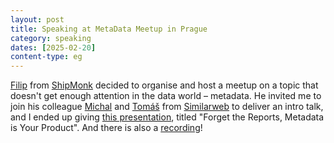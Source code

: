 ```yaml
---
layout: post
title: Speaking at MetaData Meetup in Prague
category: speaking
dates: [2025-02-20]
content-type: eg
---
```


[Filip](https://www.linkedin.com/in/filipkuncar) from [ShipMonk](https://www.shipmonk.com/) decided to organise and host
a meetup on a topic that doesn't get enough attention in the data world – metadata. He invited me to join 
his colleague [Michal](https://www.linkedin.com/in/michael-volesini) and [Tomáš](https://www.linkedin.com/in/tomasgatial)
from [Similarweb](https://www.similarweb.com/) to deliver an intro talk, and I ended up giving
[this presentation](https://docs.google.com/presentation/d/1pmL4xqjc03jO78EgxnpzEZnoAmk2t05AADrY0UnCfO8/edit?usp=sharing),
titled "Forget the Reports, Metadata is Your Product". And there is also
a [recording](https://drive.google.com/file/d/1MmmaieMoC10LBSCsGxoSQ3OA8wJZc8Ae/view?usp=sharing)!
